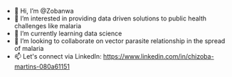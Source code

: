 - 👋 Hi, I’m @Zobanwa
- 👀 I’m interested in providing data driven solutions to public health challenges like malaria 
- 🌱 I’m currently learning data science 
- 💞️ I’m looking to collaborate on vector parasite relationship in the spread of malaria
- 📫 Let's connect via LinkedIn: https://www.linkedin.com/in/chizoba-martins-080a61151

<!---
Zobanwa/Zobanwa is a ✨ special ✨ repository because its `README.md` (this file) appears on your GitHub profile.
You can click the Preview link to take a look at your changes.
--->
